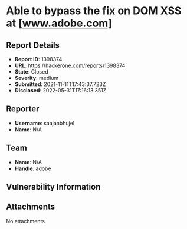 # Able to bypass the fix on DOM XSS at [www.adobe.com]

## Report Details
- **Report ID**: 1398374
- **URL**: https://hackerone.com/reports/1398374
- **State**: Closed
- **Severity**: medium
- **Submitted**: 2021-11-11T17:43:37.723Z
- **Disclosed**: 2022-05-31T17:16:13.351Z

## Reporter
- **Username**: saajanbhujel
- **Name**: N/A

## Team
- **Name**: N/A
- **Handle**: adobe

## Vulnerability Information


## Attachments
No attachments
